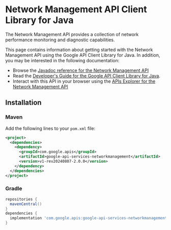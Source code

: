 # Network Management API Client Library for Java

The Network Management API provides a collection of network performance monitoring and diagnostic capabilities.

This page contains information about getting started with the Network Management API
using the Google API Client Library for Java. In addition, you may be interested
in the following documentation:

* Browse the [Javadoc reference for the Network Management API][javadoc]
* Read the [Developer's Guide for the Google API Client Library for Java][google-api-client].
* Interact with this API in your browser using the [APIs Explorer for the Network Management API][api-explorer]

## Installation

### Maven

Add the following lines to your `pom.xml` file:

```xml
<project>
  <dependencies>
    <dependency>
      <groupId>com.google.apis</groupId>
      <artifactId>google-api-services-networkmanagement</artifactId>
      <version>v1-rev20240807-2.0.0</version>
    </dependency>
  </dependencies>
</project>
```

### Gradle

```gradle
repositories {
  mavenCentral()
}
dependencies {
  implementation 'com.google.apis:google-api-services-networkmanagement:v1-rev20240807-2.0.0'
}
```

[javadoc]: https://googleapis.dev/java/google-api-services-networkmanagement/latest/index.html
[google-api-client]: https://github.com/googleapis/google-api-java-client/
[api-explorer]: https://developers.google.com/apis-explorer/#p/networkmanagement/v1/
